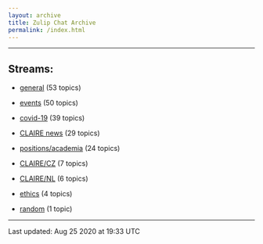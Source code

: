 ```yaml
---
layout: archive
title: Zulip Chat Archive
permalink: /index.html
---
```


---

## Streams:

* [general](stream/201199-general/index.html) (53 topics)

* [events](stream/201207-events/index.html) (50 topics)

* [covid-19](stream/226112-covid-19/index.html) (39 topics)

* [CLAIRE news](stream/201957-CLAIRE-news/index.html) (29 topics)

* [positions/academia](stream/203258-positions/academia/index.html) (24 topics)

* [CLAIRE/CZ](stream/203399-CLAIRE/CZ/index.html) (7 topics)

* [CLAIRE/NL](stream/203255-CLAIRE/NL/index.html) (6 topics)

* [ethics](stream/228366-ethics/index.html) (4 topics)

* [random](stream/202125-random/index.html) (1 topic)

<hr><p>Last updated: Aug 25 2020 at 19:33 UTC</p>
